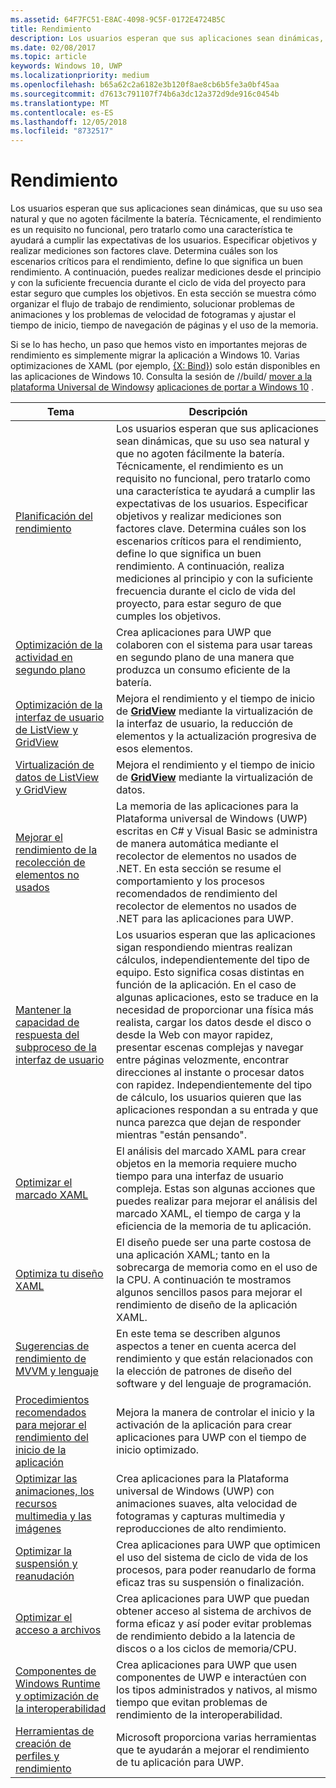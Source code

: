 ```yaml
---
ms.assetid: 64F7FC51-E8AC-4098-9C5F-0172E4724B5C
title: Rendimiento
description: Los usuarios esperan que sus aplicaciones sean dinámicas, que su uso sea natural y que no agoten fácilmente la batería.
ms.date: 02/08/2017
ms.topic: article
keywords: Windows 10, UWP
ms.localizationpriority: medium
ms.openlocfilehash: b65a62c2a6182e3b120f8ae8cb6b5fe3a0bf45aa
ms.sourcegitcommit: d7613c791107f74b6a3dc12a372d9de916c0454b
ms.translationtype: MT
ms.contentlocale: es-ES
ms.lasthandoff: 12/05/2018
ms.locfileid: "8732517"
---
```

# <a name="performance"></a>Rendimiento


Los usuarios esperan que sus aplicaciones sean dinámicas, que su uso sea natural y que no agoten fácilmente la batería. Técnicamente, el rendimiento es un requisito no funcional, pero tratarlo como una característica te ayudará a cumplir las expectativas de los usuarios. Especificar objetivos y realizar mediciones son factores clave. Determina cuáles son los escenarios críticos para el rendimiento, define lo que significa un buen rendimiento. A continuación, puedes realizar mediciones desde el principio y con la suficiente frecuencia durante el ciclo de vida del proyecto para estar seguro que cumples los objetivos. En esta sección se muestra cómo organizar el flujo de trabajo de rendimiento, solucionar problemas de animaciones y los problemas de velocidad de fotogramas y ajustar el tiempo de inicio, tiempo de navegación de páginas y el uso de la memoria.

Si se lo has hecho, un paso que hemos visto en importantes mejoras de rendimiento es simplemente migrar la aplicación a Windows 10. Varias optimizaciones de XAML (por ejemplo, [{X: Bind}](https://msdn.microsoft.com/library/windows/apps/Mt204783)) solo están disponibles en las aplicaciones de Windows 10. Consulta la sesión de //build/ [mover a la plataforma Universal de Windows](http://channel9.msdn.com/Events/Build/2015/3-741)y [aplicaciones de portar a Windows 10](https://msdn.microsoft.com/library/windows/apps/Mt238321) .

| Tema | Descripción |
|-------|-------------|
| [Planificación del rendimiento](planning-and-measuring-performance.md) | Los usuarios esperan que sus aplicaciones sean dinámicas, que su uso sea natural y que no agoten fácilmente la batería. Técnicamente, el rendimiento es un requisito no funcional, pero tratarlo como una característica te ayudará a cumplir las expectativas de los usuarios. Especificar objetivos y realizar mediciones son factores clave. Determina cuáles son los escenarios críticos para el rendimiento, define lo que significa un buen rendimiento. A continuación, realiza mediciones al principio y con la suficiente frecuencia durante el ciclo de vida del proyecto, para estar seguro de que cumples los objetivos. |
| [Optimización de la actividad en segundo plano](optimize-background-activity.md) | Crea aplicaciones para UWP que colaboren con el sistema para usar tareas en segundo plano de una manera que produzca un consumo eficiente de la batería. |
| [Optimización de la interfaz de usuario de ListView y GridView](optimize-gridview-and-listview.md) | Mejora el rendimiento y el tiempo de inicio de [<strong>GridView</strong>](https://msdn.microsoft.com/library/windows/apps/BR242705) mediante la virtualización de la interfaz de usuario, la reducción de elementos y la actualización progresiva de esos elementos. |
| [Virtualización de datos de ListView y GridView](listview-and-gridview-data-optimization.md) | Mejora el rendimiento y el tiempo de inicio de [<strong>GridView</strong>](https://msdn.microsoft.com/library/windows/apps/BR242705) mediante la virtualización de datos. |
| [Mejorar el rendimiento de la recolección de elementos no usados](improve-garbage-collection-performance.md) | La memoria de las aplicaciones para la Plataforma universal de Windows (UWP) escritas en C# y Visual Basic se administra de manera automática mediante el recolector de elementos no usados de .NET. En esta sección se resume el comportamiento y los procesos recomendados de rendimiento del recolector de elementos no usados de .NET para las aplicaciones para UWP. |
| [Mantener la capacidad de respuesta del subproceso de la interfaz de usuario](keep-the-ui-thread-responsive.md) | Los usuarios esperan que las aplicaciones sigan respondiendo mientras realizan cálculos, independientemente del tipo de equipo. Esto significa cosas distintas en función de la aplicación. En el caso de algunas aplicaciones, esto se traduce en la necesidad de proporcionar una física más realista, cargar los datos desde el disco o desde la Web con mayor rapidez, presentar escenas complejas y navegar entre páginas velozmente, encontrar direcciones al instante o procesar datos con rapidez. Independientemente del tipo de cálculo, los usuarios quieren que las aplicaciones respondan a su entrada y que nunca parezca que dejan de responder mientras &quot;están pensando&quot;. |
| [Optimizar el marcado XAML](optimize-xaml-loading.md) | El análisis del marcado XAML para crear objetos en la memoria requiere mucho tiempo para una interfaz de usuario compleja. Estas son algunas acciones que puedes realizar para mejorar el análisis del marcado XAML, el tiempo de carga y la eficiencia de la memoria de tu aplicación. | 
| [Optimiza tu diseño XAML](optimize-your-xaml-layout.md) | El diseño puede ser una parte costosa de una aplicación XAML; tanto en la sobrecarga de memoria como en el uso de la CPU. A continuación te mostramos algunos sencillos pasos para mejorar el rendimiento de diseño de la aplicación XAML. | 
| [Sugerencias de rendimiento de MVVM y lenguaje](mvvm-performance-tips.md) | En este tema se describen algunos aspectos a tener en cuenta acerca del rendimiento y que están relacionados con la elección de patrones de diseño del software y del lenguaje de programación. |
| [Procedimientos recomendados para mejorar el rendimiento del inicio de la aplicación](best-practices-for-your-app-s-startup-performance.md) | Mejora la manera de controlar el inicio y la activación de la aplicación para crear aplicaciones para UWP con el tiempo de inicio optimizado. |
| [Optimizar las animaciones, los recursos multimedia y las imágenes](optimize-animations-and-media.md) | Crea aplicaciones para la Plataforma universal de Windows (UWP) con animaciones suaves, alta velocidad de fotogramas y capturas multimedia y reproducciones de alto rendimiento. |
| [Optimizar la suspensión y reanudación](optimize-suspend-resume.md) | Crea aplicaciones para UWP que optimicen el uso del sistema de ciclo de vida de los procesos, para poder reanudarlo de forma eficaz tras su suspensión o finalización. |
| [Optimizar el acceso a archivos](optimize-file-access.md) | Crea aplicaciones para UWP que puedan obtener acceso al sistema de archivos de forma eficaz y así poder evitar problemas de rendimiento debido a la latencia de discos o a los ciclos de memoria/CPU. |
| [Componentes de Windows Runtime y optimización de la interoperabilidad](windows-runtime-components-and-optimizing-interop.md) | Crea aplicaciones para UWP que usen componentes de UWP e interactúen con los tipos administrados y nativos, al mismo tiempo que evitan problemas de rendimiento de la interoperabilidad. |
| [Herramientas de creación de perfiles y rendimiento](tools-for-profiling-and-performance.md) | Microsoft proporciona varias herramientas que te ayudarán a mejorar el rendimiento de tu aplicación para UWP.|

